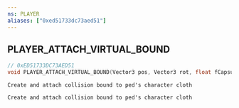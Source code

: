 ```yaml
---
ns: PLAYER
aliases: ["0xed51733dc73aed51"]
---
```

## PLAYER_ATTACH_VIRTUAL_BOUND

```c
// 0xED51733DC73AED51
void PLAYER_ATTACH_VIRTUAL_BOUND(Vector3 pos, Vector3 rot, float fCapsuleLen, float fCapsuleRad);
```

```
Create and attach collision bound to ped's character cloth

Create and attach collision bound to ped's character cloth
```
